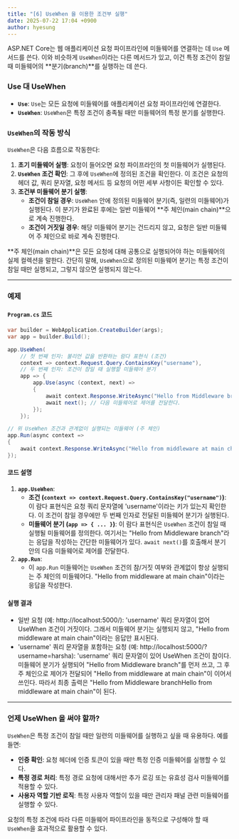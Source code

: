 ```yaml
---
title: "[6] UseWhen 을 이용한 조건부 실행"
date: 2025-07-22 17:04 +0900
author: hyesung
---
```

ASP.NET Core는 웹 애플리케이션 요청 파이프라인에 미들웨어를 연결하는 데 `Use` 메서드를 쓴다. 이와 비슷하게 `UseWhen`이라는 다른 메서드가 있고, 이건 특정 조건이 참일 때 미들웨어의 **분기(branch)**를 실행하는 데 쓴다.

### Use 대 UseWhen
- **`Use`**: `Use`는 모든 요청에 미들웨어를 애플리케이션 요청 파이프라인에 연결한다.
- **`UseWhen`**: `UseWhen`은 특정 조건이 충족될 때만 미들웨어의 특정 분기를 실행한다.

### `UseWhen`의 작동 방식

`UseWhen`은 다음 흐름으로 작동한다:
1. **초기 미들웨어 실행**: 요청이 들어오면 요청 파이프라인의 첫 미들웨어가 실행된다.
2. **`UseWhen` 조건 확인**: 그 후에 `UseWhen`에 정의된 조건을 확인한다. 이 조건은 요청의 헤더 값, 쿼리 문자열, 요청 메서드 등 요청의 어떤 세부 사항이든 확인할 수 있다.
3. **조건부 미들웨어 분기 실행**:
    - **조건이 참일 경우**: `UseWhen` 안에 정의된 미들웨어 분기(즉, 일련의 미들웨어)가 실행된다. 이 분기가 완료된 후에는 일반 미들웨어 **주 체인(main chain)**으로 계속 진행한다.
    - **조건이 거짓일 경우**: 해당 미들웨어 분기는 건드리지 않고, 요청은 일반 미들웨어 주 체인으로 바로 계속 진행한다.

**주 체인(main chain)**은 모든 요청에 대해 공통으로 실행되어야 하는 미들웨어의 실제 컬렉션을 말한다.
간단히 말해, `UseWhen`으로 정의된 미들웨어 분기는 특정 조건이 참일 때만 실행되고, 그렇지 않으면 실행되지 않는다.

---

### 예제

#### `Program.cs` 코드

```csharp
var builder = WebApplication.CreateBuilder(args);
var app = builder.Build();

app.UseWhen(
    // 첫 번째 인자: 불리언 값을 반환하는 람다 표현식 (조건)
    context => context.Request.Query.ContainsKey("username"),
    // 두 번째 인자: 조건이 참일 때 실행할 미들웨어 분기
    app => {
        app.Use(async (context, next) =>
        {
            await context.Response.WriteAsync("Hello from Middleware branch");
            await next(); // 다음 미들웨어로 제어를 전달한다.
        });
    });

// 위 UseWhen 조건과 관계없이 실행되는 미들웨어 (주 체인)
app.Run(async context =>
{
    await context.Response.WriteAsync("Hello from middleware at main chain");
});
```

#### 코드 설명
1. **`app.UseWhen`**:
    - **조건 (`context => context.Request.Query.ContainsKey("username")`)**: 이 람다 표현식은 요청 쿼리 문자열에 'username'이라는 키가 있는지 확인한다. 이 조건이 참일 경우에만 두 번째 인자로 전달된 미들웨어 분기가 실행된다.
    - **미들웨어 분기 (`app => { ... }`)**: 이 람다 표현식은 `UseWhen` 조건이 참일 때 실행될 미들웨어를 정의한다. 여기서는 "Hello from Middleware branch"라는 응답을 작성하는 간단한 미들웨어가 있다. `await next()`를 호출해서 분기 안의 다음 미들웨어로 제어를 전달한다.
2. **`app.Run`**:
    - 이 `app.Run` 미들웨어는 `UseWhen` 조건의 참/거짓 여부와 관계없이 항상 실행되는 주 체인의 미들웨어다. "Hello from middleware at main chain"이라는 응답을 작성한다.

#### 실행 결과

- 일반 요청 (예: http://localhost:5000/):
    'username' 쿼리 문자열이 없어 UseWhen 조건이 거짓이다. 그래서 미들웨어 분기는 실행되지 않고, "Hello from middleware at main chain"이라는 응답만 표시된다.
- 'username' 쿼리 문자열을 포함하는 요청 (예: http://localhost:5000/?username=harsha):
    'username' 쿼리 문자열이 있어 UseWhen 조건이 참이다. 미들웨어 분기가 실행되어 "Hello from Middleware branch"를 먼저 쓰고, 그 후 주 체인으로 제어가 전달되어 "Hello from middleware at main chain"이 이어서 쓰인다. 따라서 최종 출력은 "Hello from Middleware branchHello from middleware at main chain"이 된다.

---
### 언제 UseWhen 을 써야 할까?

`UseWhen`은 특정 조건이 참일 때만 일련의 미들웨어를 실행하고 싶을 때 유용하다. 예를 들면:
- **인증 확인**: 요청 헤더에 인증 토큰이 있을 때만 특정 인증 미들웨어를 실행할 수 있다.
- **특정 경로 처리**: 특정 경로 요청에 대해서만 추가 로깅 또는 유효성 검사 미들웨어를 적용할 수 있다.
- **사용자 역할 기반 로직**: 특정 사용자 역할이 있을 때만 관리자 패널 관련 미들웨어를 실행할 수 있다.

요청의 특정 조건에 따라 다른 미들웨어 파이프라인을 동적으로 구성해야 할 때 `UseWhen`을 효과적으로 활용할 수 있다.
